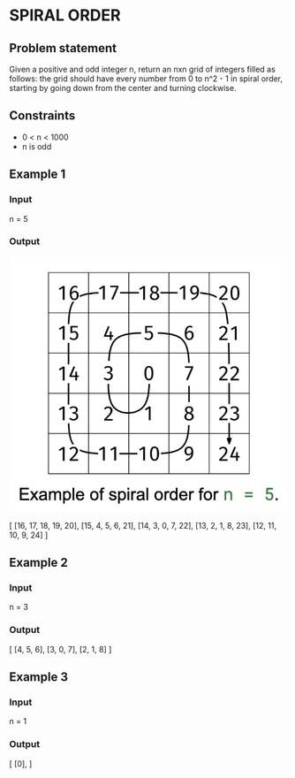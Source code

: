 # SPIRAL ORDER

## Problem statement

Given a positive and odd integer n, return an nxn grid of integers filled as follows: the grid should have every number
from 0 to n^2 - 1 in spiral order, starting by going down from the center and turning clockwise.

## Constraints

- 0 < n < 1000
- n is odd

## Example 1

### Input

n = 5

### Output

![spiral-order](spiral-order-1.png)

[
[16, 17, 18, 19, 20],
[15, 4, 5, 6, 21],
[14, 3, 0, 7, 22],
[13, 2, 1, 8, 23],
[12, 11, 10, 9, 24]
]

## Example 2

### Input

n = 3

### Output

[
[4, 5, 6],
[3, 0, 7],
[2, 1, 8]
]

## Example 3

### Input

n = 1

### Output

[
[0],
]